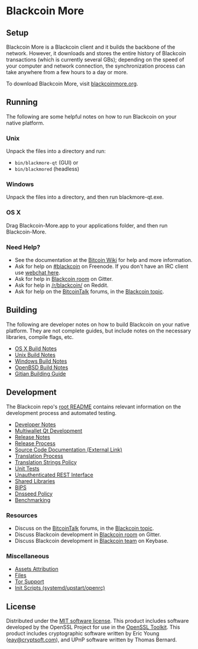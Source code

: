 Blackcoin More
=============

Setup
---------------------
Blackcoin More is a Blackcoin client and it builds the backbone of the network. However, it downloads and stores the entire history of Blackcoin transactions (which is currently several GBs); depending on the speed of your computer and network connection, the synchronization process can take anywhere from a few hours to a day or more.

To download Blackcoin More, visit [blackcoinmore.org](https://blackcoinmore.org).

Running
---------------------
The following are some helpful notes on how to run Blackcoin on your native platform.

### Unix

Unpack the files into a directory and run:

- `bin/blackmore-qt` (GUI) or
- `bin/blackmored` (headless)

### Windows

Unpack the files into a directory, and then run blackmore-qt.exe.

### OS X

Drag Blackcoin-More.app to your applications folder, and then run Blackcoin-More.

### Need Help?

* See the documentation at the [Bitcoin Wiki](https://en.bitcoin.it/wiki/Main_Page)
for help and more information.
* Ask for help on [#blackcoin](http://webchat.freenode.net?channels=blackcoin) on Freenode. If you don't have an IRC client use [webchat here](http://webchat.freenode.net?channels=blackcoin).
* Ask for help in [Blackcoin room](https://gitter.im/BlackCoin_Hub) on Gitter.
* Ask for help in [/r/blackcoin/](https://nm.reddit.com/r/blackcoin/) on Reddit.
* Ask for help on the [BitcoinTalk](https://bitcointalk.org/) forums, in the [Blackcoin topic](https://bitcointalk.org/index.php?topic=3017838.new#new).

Building
---------------------
The following are developer notes on how to build Blackcoin on your native platform. They are not complete guides, but include notes on the necessary libraries, compile flags, etc.

- [OS X Build Notes](build-osx.md)
- [Unix Build Notes](build-unix.md)
- [Windows Build Notes](build-windows.md)
- [OpenBSD Build Notes](build-openbsd.md)
- [Gitian Building Guide](gitian-building.md)

Development
---------------------
The Blackcoin repo's [root README](/README.md) contains relevant information on the development process and automated testing.

- [Developer Notes](developer-notes.md)
- [Multiwallet Qt Development](multiwallet-qt.md)
- [Release Notes](release-notes.md)
- [Release Process](release-process.md)
- [Source Code Documentation (External Link)](https://dev.visucore.com/bitcoin/doxygen/)
- [Translation Process](translation_process.md)
- [Translation Strings Policy](translation_strings_policy.md)
- [Unit Tests](unit-tests.md)
- [Unauthenticated REST Interface](REST-interface.md)
- [Shared Libraries](shared-libraries.md)
- [BIPS](bips.md)
- [Dnsseed Policy](dnsseed-policy.md)
- [Benchmarking](benchmarking.md)

### Resources
* Discuss on the [BitcoinTalk](https://bitcointalk.org/) forums, in the [Blackcoin topic](https://bitcointalk.org/index.php?topic=3017838.new#new).
* Discuss Blackcoin development in [Blackcoin room](https://gitter.im/BlackCoin_Hub) on Gitter.
* Discuss Blackcoin development in [Blackcoin team](https://keybase.io/team/blackcoin) on Keybase.

### Miscellaneous
- [Assets Attribution](assets-attribution.md)
- [Files](files.md)
- [Tor Support](tor.md)
- [Init Scripts (systemd/upstart/openrc)](init.md)

License
---------------------
Distributed under the [MIT software license](http://www.opensource.org/licenses/mit-license.php).
This product includes software developed by the OpenSSL Project for use in the [OpenSSL Toolkit](https://www.openssl.org/). This product includes
cryptographic software written by Eric Young ([eay@cryptsoft.com](mailto:eay@cryptsoft.com)), and UPnP software written by Thomas Bernard.
